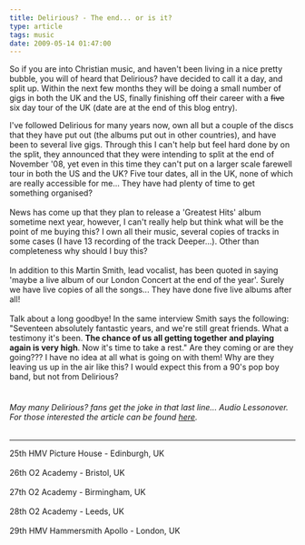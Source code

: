 ```yaml
---
title: Delirious? - The end... or is it?
type: article
tags: music
date: 2009-05-14 01:47:00
---
```

<p>So if you are into Christian music, and haven't been living in a nice pretty bubble, you will of heard that Delirious? have decided to call it a day, and split up.  Within the next few months they will be doing a small number of gigs in both the UK and the US, finally finishing off their career with a <s>five</s> six day tour of the UK (date are at the end of this blog entry).</p>I've followed Delirious for many years now, own all but a couple of the discs that they have put out (the albums put out in other countries), and have been to several live gigs.  Through this I can't help but feel hard done by on the split, they announced that they were intending to split at the end of November '08, yet even in this time they can't put on a larger scale farewell tour in both the US and the UK?  Five tour dates, all in the UK, none of which are really accessible for me... They have had plenty of time to get something organised?<br /><br />News has come up that they plan to release a 'Greatest Hits' album sometime next year, however, I can't really help but think what will be the point of me buying this? I own all their music, several copies of tracks in some cases (I have 13 recording of the track Deeper...).  Other than completeness why should I buy this?<br /><br />In addition to this Martin Smith, lead vocalist, has been quoted in saying 'maybe a live album of our London Concert at the end of the year'.  Surely we have live copies of all the songs... They have done five live albums after all!<br /><br />Talk about a long goodbye!  In the same interview Smith says the following: "Seventeen absolutely fantastic years, and we're still great friends.  What a testimony it's been.  <b>The chance of us all getting together and playing again is very high</b>.  Now it's time to take a rest."  Are they coming or are they going??? I have no idea at all what is going on with them! Why are they leaving us up in the air like this?  I would expect this from a 90's pop boy band, but not from Delirious?<br /><br /><h6>May many Delirious? fans get the joke in that last line... Audio Lessonover.  For those interested the article can be found <a href='http://arts.wrecked.org/?filename=my-soul-sings-deliriouslyinterview-with-martin-smith-from-delirious' target='null'>here</a>.</h6><hr />25th HMV Picture House - Edinburgh, UK<br /><br />26th O2 Academy - Bristol, UK<br /><br />27th O2 Academy - Birmingham, UK<br /><br />28th O2 Academy - Leeds, UK<br /><br />29th HMV Hammersmith Apollo - London, UK<br /><div class="blogger-post-footer"><img width='1' height='1' src='https://blogger.googleusercontent.com/tracker/31453821-4007253700688569969?l=www.jamesdoc.co.uk' alt='' /></div>
